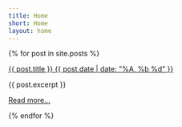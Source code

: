 ```yaml
---
title: Home
short: Home
layout: home
---
```


<div id="blog">

  {% for post in site.posts %}

  <article>

  <a href="{{ post.url }}">{{ post.title }} {{ post.date | date: "%A, %b %d" }}</a>

  {{ post.excerpt }}

  <a href="{{ post.url }}">Read more...</a>
  
  </article>

  {% endfor %}

</div>
